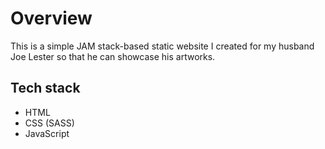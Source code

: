 # Overview

This is a simple JAM stack-based static website I created for my husband Joe Lester so that he can showcase his artworks.

## Tech stack

- HTML
- CSS (SASS)
- JavaScript
